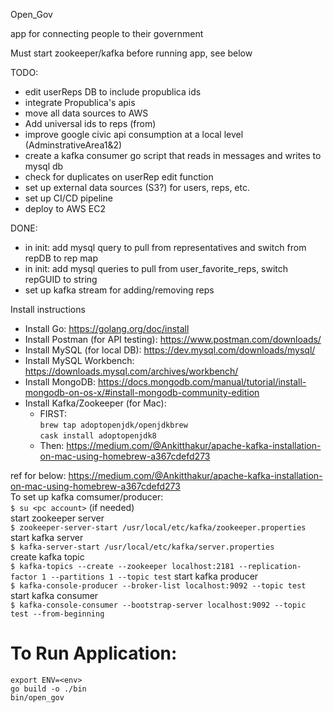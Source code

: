 Open_Gov 

app for connecting people to their government

Must start zookeeper/kafka before running app, see below


TODO:
- edit userReps DB to include propublica ids
- integrate Propublica's apis
- move all data sources to AWS
- Add universal ids to reps (from)
- improve google civic api consumption at a local level (AdminstrativeArea1&2)
- create a kafka consumer go script that reads in messages and writes to mysql db
- check for duplicates on userRep edit function
- set up external data sources (S3?) for users, reps, etc.
- set up CI/CD pipeline
- deploy to AWS EC2

DONE:
- in init: add mysql query to pull from representatives and switch from repDB to rep map
- in init: add mysql queries to pull from user_favorite_reps, switch repGUID to string
- set up kafka stream for adding/removing reps


Install instructions
- Install Go: https://golang.org/doc/install  
- Install Postman (for API testing): https://www.postman.com/downloads/  
- Install MySQL (for local DB): https://dev.mysql.com/downloads/mysql/  
- Install MySQL Workbench: https://downloads.mysql.com/archives/workbench/  
- Install MongoDB: https://docs.mongodb.com/manual/tutorial/install-mongodb-on-os-x/#install-mongodb-community-edition  
- Install Kafka/Zookeeper (for Mac):  
    - FIRST:   
    `brew tap adoptopenjdk/openjdkbrew`  
    `cask install adoptopenjdk8`  
    - Then: https://medium.com/@Ankitthakur/apache-kafka-installation-on-mac-using-homebrew-a367cdefd273  


ref for below: https://medium.com/@Ankitthakur/apache-kafka-installation-on-mac-using-homebrew-a367cdefd273  
To set up kafka comsumer/producer:  
`$ su <pc account>` (if needed)  
start zookeeper server  
`$ zookeeper-server-start /usr/local/etc/kafka/zookeeper.properties`  
start kafka server  
`$ kafka-server-start /usr/local/etc/kafka/server.properties`  
create kafka topic  
`$ kafka-topics --create --zookeeper localhost:2181 --replication-factor 1 --partitions 1 --topic test`
start kafka producer  
`$ kafka-console-producer --broker-list localhost:9092 --topic test`  
start kafka consumer  
`$ kafka-console-consumer --bootstrap-server localhost:9092 --topic test --from-beginning`  

# To Run Application:  
`export ENV=<env>`  
`go build -o ./bin`  
`bin/open_gov`